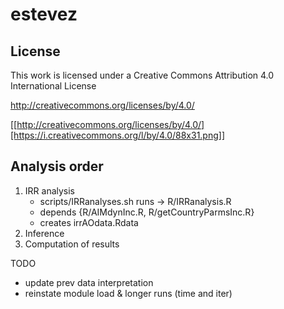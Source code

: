 # estevez



## License

This work is licensed under a Creative Commons Attribution 4.0 International License

http://creativecommons.org/licenses/by/4.0/

[[http://creativecommons.org/licenses/by/4.0/][https://i.creativecommons.org/l/by/4.0/88x31.png]]

## Analysis order

1. IRR analysis
    - scripts/IRRanalyses.sh runs -> R/IRRanalysis.R
    - depends {R/AIMdynInc.R, R/getCountryParmsInc.R}
    - creates irrAOdata.Rdata
2. Inference
3. Computation of results


TODO

- update prev data interpretation
- reinstate module load & longer runs (time and iter)


